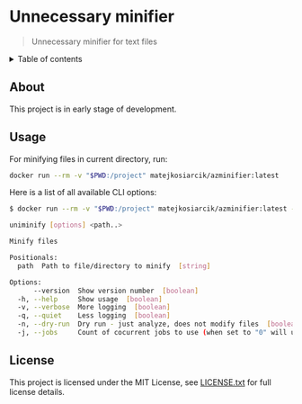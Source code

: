 # Unnecessary minifier

> Unnecessary minifier for text files

<details>
<summary>Table of contents</summary>

<!-- toc -->

<!-- tocstop -->

</details>

## About

This project is in early stage of development.

## Usage

For minifying files in current directory, run:

```sh
docker run --rm -v "$PWD:/project" matejkosiarcik/azminifier:latest
```

Here is a list of all available CLI options:

```sh
$ docker run --rm -v "$PWD:/project" matejkosiarcik/azminifier:latest --help

uniminify [options] <path..>

Minify files

Positionals:
  path  Path to file/directory to minify  [string]

Options:
      --version  Show version number  [boolean]
  -h, --help     Show usage  [boolean]
  -v, --verbose  More logging  [boolean]
  -q, --quiet    Less logging  [boolean]
  -n, --dry-run  Dry run - just analyze, does not modify files  [boolean]
  -j, --jobs     Count of cocurrent jobs to use (when set to "0" will use cpu-threads)  [number] [default: 0]
```

## License

This project is licensed under the MIT License,
see [LICENSE.txt](LICENSE.txt) for full license details.
